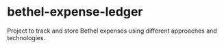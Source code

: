 # bethel-expense-ledger
Project to track and store Bethel expenses using different approaches and technologies.
